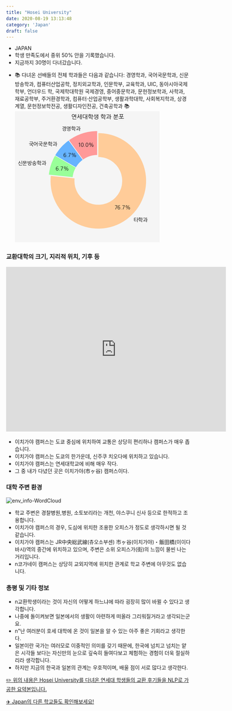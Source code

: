 ```yaml
---
title: "Hosei University"
date: 2020-08-19 13:13:48
category: 'Japan'
draft: false
---
```



* JAPAN
* 학생 만족도에서 중위 50% 안을 기록했습니다.
* 지금까지 30명이 다녀갔습니다. 
- 📚 다녀온 선배들의 전체 학과들은 다음과 같습니다: 경영학과, 국어국문학과, 신문방송학과, 컴퓨터산업공학, 정치외교학과, 인문학부, 교육학과, UIC, 동아시아국제학부, 언더우드 학, 국제학대학원 국제경영, 중어중문학과, 문헌정보학과, 사학과, 재료공학부, 주거환경학과, 컴퓨터·산업공학부, 생활과학대학, 사회복지학과, 상경계열, 문헌정보학전공, 생활디자인전공, 건축공학과 📚
![department-info](../plots/JP000007.png)
### 교환대학의 크기, 지리적 위치, 기후 등
<iframe
width="600"
height="450"
frameborder="0" style="border:0"
src="https://www.google.com/maps/embed/v1/place?key=AIzaSyC9e1AME-pVmWC4hBpFdu5S4dKzyepa3HQ&q=Hosei+University&center=35.6957661,139.7415222&zoom=14" allowfullscreen>
</iframe>

* 이치가야 캠퍼스는 도쿄 중심에 위치하여 교통은 상당히 편리하나 캠퍼스가 매우 좁습니다.
* 이치가야 캠퍼스는 도쿄의 한가운데, 신주쿠 치오다에 위치하고 있습니다.
* 이치가야 캠퍼스는 연세대학교에 비해 매우 작다.
* 그 중 내가 다녔던 곳은 이치가야(市ヶ谷) 캠퍼스이다.


### 대학 주변 환경

![env_info-WordCloud](../univ_wordclouds_okt/env_info/JP000007_env_info_okt.png)

* 학교 주변은 경찰병원,병원, 소토보리라는 개천, 야스쿠니 신사 등으로 한적하고 조용합니다.
* 이치가야 캠퍼스의 경우, 도심에 위치한 조용한 오피스가 정도로 생각하시면 될 것 같습니다.
* 이치가야 캠퍼스는 JR中央総武線(츄오소부센) 市ヶ谷(이치가야)・飯田橋(이이다바시)역의 중간에 위치하고 있으며, 주변은 소위 오피스가(街)의 느낌이 물씬 나는 거리입니다.
* n코가네이 캠퍼스는 상당히 교외지역에 위치한 관계로 학교 주변에 아무것도 없습니다.


### 총평 및 기타 정보 
* n교환학생이라는 것이 자신의 어떻게 하느냐에 따라 굉장히 많이 바뀔 수 있다고 생각합니다.
* 나중에 돌이켜보면 일본에서의 생활이 아련하게 떠올라 그리워질거라고 생각되는군요.
* n"난 여러분이 호세 대학에 온 것이 일본을 알 수 있는 아주 좋은 기회라고 생각한다.
* 일본이란 국가는 여러모로 이중적인 의미를 갖기 때문에, 한국에 넘치고 넘치는 얕은 시각들 보다는 자신만의 눈으로 깊숙히 들여다보고 체험하는 경험이 더욱 절실하리라 생각합니다.
* 하지만 지금의 한국과 일본의 관계는 우호적이며, 배울 점이 서로 많다고 생각한다.


[✏️ 위의 내용은 Hosei University를 다녀온 연세대 학생들의 교환 후기들을 NLP로 가공한 요약본입니다.](http://oia.yonsei.ac.kr/partner/expReport.asp?ucode=JP000007&bgbn=A)

[✈️ Japan의 다른 학교들도 확인해보세요!](https://yonsei-exchange.netlify.app/?category=Japan)
